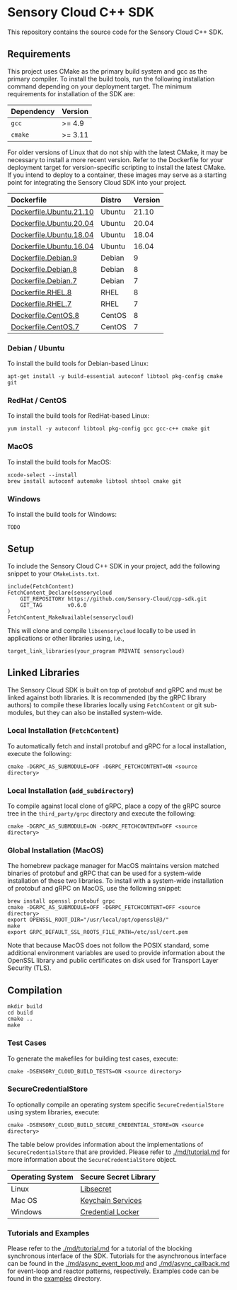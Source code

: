 # Sensory Cloud C++ SDK

This repository contains the source code for the Sensory Cloud C++ SDK.

<!--
# Install libsecret-1 and setup the Keychain for the container
# RUN apt-get install -y libsecret-1-dev
# RUN export $(dbus-launch)
# RUN eval "$(printf '\n' | gnome-keyring-daemon --unlock)"
# RUN eval "$(printf '\n' | /usr/bin/gnome-keyring-daemon --start)"
-->

<!--
```shell
apt-get install -y libsecret-1-dev
export $(dbus-launch)
eval "$(printf '\n' | gnome-keyring-daemon --unlock)"
eval "$(printf '\n' | /usr/bin/gnome-keyring-daemon --start)"
```
-->

<!--
#include <sys/types.h>
#include <sys/stat.h>
#include <unistd.h>

/// @brief Return the home directory for the current user.
///
/// @returns The home directory for the user running the program
///
std::string getHomeDirectory() {
    static constexpr std::size_t MAX_PATH = 1024;
    char homedir[MAX_PATH];
#ifdef _WIN32  // Windows
    snprintf(homedir, MAX_PATH, "%s%s", getenv("HOMEDRIVE"), getenv("HOMEPATH"));
#else  // MacOS or Unix
    snprintf(homedir, MAX_PATH, "%s", getenv("HOME"));
#endif
    return std::string(strdup(homedir));
}

std::string makeSDKDirectory() {
    // Create the home directory for the SDK
    const auto SDK_DIR(getHomeDirectory() + "/.sensorycloud");
    mkdir(SDK_DIR.c_str(), 0755);
    return SDK_DIR;
}
-->

## Requirements

This project uses CMake as the primary build system and gcc as the primary
compiler. To install the build tools, run the following installation command
depending on your deployment target. The minimum requirements for installation
of the SDK are:

| Dependency | Version   |
|:-----------|:----------|
| `gcc`      | >= 4.9    |
| `cmake`    | >= 3.11   |

For older versions of Linux that do not ship with the latest CMake, it may be
necessary to install a more recent version. Refer to the Dockerfile for your
deployment target for version-specific scripting to install the latest CMake.
If you intend to deploy to a container, these images may serve as a starting
point for integrating the Sensory Cloud SDK into your project.

| Dockerfile                                         | Distro    | Version    |
|:---------------------------------------------------|:----------|:-----------|
| [Dockerfile.Ubuntu.21.10](Dockerfile.Ubuntu.21.10) | Ubuntu    | 21.10      |
| [Dockerfile.Ubuntu.20.04](Dockerfile.Ubuntu.20.04) | Ubuntu    | 20.04      |
| [Dockerfile.Ubuntu.18.04](Dockerfile.Ubuntu.18.04) | Ubuntu    | 18.04      |
| [Dockerfile.Ubuntu.16.04](Dockerfile.Ubuntu.16.04) | Ubuntu    | 16.04      |
| [Dockerfile.Debian.9](Dockerfile.Debian.9)         | Debian    | 9          |
| [Dockerfile.Debian.8](Dockerfile.Debian.8)         | Debian    | 8          |
| [Dockerfile.Debian.7](Dockerfile.Debian.7)         | Debian    | 7          |
| [Dockerfile.RHEL.8](Dockerfile.RHEL.8)             | RHEL      | 8          |
| [Dockerfile.RHEL.7](Dockerfile.RHEL.7)             | RHEL      | 7          |
| [Dockerfile.CentOS.8](Dockerfile.CentOS.8)         | CentOS    | 8          |
| [Dockerfile.CentOS.7](Dockerfile.CentOS.7)         | CentOS    | 7          |

### Debian / Ubuntu

To install the build tools for Debian-based Linux:

```shell
apt-get install -y build-essential autoconf libtool pkg-config cmake git
```

### RedHat / CentOS

To install the build tools for RedHat-based Linux:

```shell
yum install -y autoconf libtool pkg-config gcc gcc-c++ cmake git
```

### MacOS

To install the build tools for MacOS:

```shell
xcode-select --install
brew install autoconf automake libtool shtool cmake git
```

### Windows

To install the build tools for Windows:

```shell
TODO
```

## Setup

To include the Sensory Cloud C++ SDK in your project, add the following snippet
to your `CMakeLists.txt`.

```shell
include(FetchContent)
FetchContent_Declare(sensorycloud
    GIT_REPOSITORY https://github.com/Sensory-Cloud/cpp-sdk.git
    GIT_TAG        v0.6.0
)
FetchContent_MakeAvailable(sensorycloud)
```

This will clone and compile `libsensorycloud` locally to be used in
applications or other libraries using, i.e.,

```shell
target_link_libraries(your_program PRIVATE sensorycloud)
```

## Linked Libraries

The Sensory Cloud SDK is built on top of protobuf and gRPC and must be linked
against both libraries. It is recommended (by the gRPC library authors) to
compile these libraries locally using `FetchContent` or git sub-modules, but
they can also be installed system-wide.

### Local Installation (`FetchContent`)

To automatically fetch and install protobuf and gRPC for a local installation,
execute the following:

```shell
cmake -DGRPC_AS_SUBMODULE=OFF -DGRPC_FETCHCONTENT=ON <source directory>
```

### Local Installation (`add_subdirectory`)

To compile against local clone of gRPC, place a copy of the gRPC source tree in
the `third_party/grpc` directory and execute the following:

```shell
cmake -DGRPC_AS_SUBMODULE=ON -DGRPC_FETCHCONTENT=OFF <source directory>
```

### Global Installation (MacOS)

<!-- sudo apt-get install openssl libgrpc++-dev -->

The homebrew package manager for MacOS maintains version matched binaries of
protobuf and gRPC that can be used for a system-wide installation of these two
libraries. To install with a system-wide installation of protobuf and gRPC on
MacOS, use the following snippet:

```shell
brew install openssl protobuf grpc
cmake -DGRPC_AS_SUBMODULE=OFF -DGRPC_FETCHCONTENT=OFF <source directory>
export OPENSSL_ROOT_DIR="/usr/local/opt/openssl@3/"
make
export GRPC_DEFAULT_SSL_ROOTS_FILE_PATH=/etc/ssl/cert.pem
```

Note that because MacOS does not follow the POSIX standard, some additional
environment variables are used to provide information about the OpenSSL library
and public certificates on disk used for Transport Layer Security (TLS).

## Compilation

```shell
mkdir build
cd build
cmake ..
make
```

### Test Cases

To generate the makefiles for building test cases, execute:

```shell
cmake -DSENSORY_CLOUD_BUILD_TESTS=ON <source directory>
```

### SecureCredentialStore

To optionally compile an operating system specific `SecureCredentialStore`
using system libraries, execute:

```shell
cmake -DSENSORY_CLOUD_BUILD_SECURE_CREDENTIAL_STORE=ON <source directory>
```

The table below provides information about the implementations of
`SecureCredentialStore` that are provided. Please refer to
[./md/tutorial.md](./md/tutorial.md) for more information about the
`SecureCredentialStore` object.

| Operating System  | Secure Secret Library                  |
|:------------------|:---------------------------------------|
| Linux             | [Libsecret][Libsecret]                 |
| Mac OS            | [Keychain Services][Keychain-Services] |
| Windows           | [Credential Locker][Credential-Locker] |

[Keychain-Services]: https://developer.apple.com/documentation/security/keychain_services
[Credential-Locker]: https://docs.microsoft.com/en-us/windows/uwp/security/credential-locker
[Libsecret]: https://wiki.gnome.org/Projects/Libsecret

### Tutorials and Examples

Please refer to the [./md/tutorial.md](./md/tutorial.md) for a tutorial of the
blocking synchronous interface of the SDK. Tutorials for the asynchronous
interface can be found in the
[./md/async_event_loop.md](./md/async_event_loop.md) and
[./md/async_callback.md](./md/async_callback.md) for event-loop and reactor
patterns, respectively. Examples code can be found in the [examples](examples)
directory.
